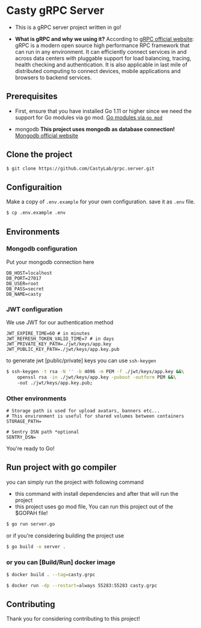 # Casty gRPC Server
* This is a gRPC server project written in go!

* **What is gRPC and why we using it?** According to [gRPC official website](https://grpc.io/): <br/> gRPC is a modern open source high performance RPC framework that can run in any environment. It can efficiently connect services in and across data centers with pluggable support for load balancing, tracing, health checking and authentication. It is also applicable in last mile of distributed computing to connect devices, mobile applications and browsers to backend services.

## Prerequisites

* First, ensure that you have installed Go 1.11 or higher since we need the support for Go modules via go mod. [Go modules via `go mod`](https://github.com/golang/go/wiki/Modules)

* mongodb **This project uses mongodb as database connection!**  [Mongodb official website](https://www.mongodb.com/)

## Clone the project
```bash
$ git clone https://github.com/CastyLab/grpc.server.git
```

## Configuraition
Make a copy of `.env.example` for your own configuration. save it as `.env` file.
```bash
$ cp .env.example .env
```

## Environments
### Mongodb configuration
Put your mongodb connection here
```env
DB_HOST=localhost
DB_PORT=27017
DB_USER=root
DB_PASS=secret
DB_NAME=casty
```

### JWT configuration
We use JWT for our authentication method
```env
JWT_EXPIRE_TIME=60 # in minutes
JWT_REFRESH_TOKEN_VALID_TIME=7 # in days
JWT_PRIVATE_KEY_PATH=./jwt/keys/app.key
JWT_PUBLIC_KEY_PATH=./jwt/keys/app.key.pub
```

to generate jwt [public/private] keys you can use `ssh-keygen`
```bash
$ ssh-keygen -t rsa -N '' -b 4096 -m PEM -f ./jwt/keys/app.key &&\
    openssl rsa -in ./jwt/keys/app.key -pubout -outform PEM &&\
    -out ./jwt/keys/app.key.pub;
``` 

### Other environments
```env
# Storage path is used for upload avatars, banners etc...
# This environment is useful for shared volumes between containers
STORAGE_PATH=

# Sentry DSN path *optional
SENTRY_DSN=
```

You're ready to Go!

## Run project with go compiler
you can simply run the project with following command
* this command with install dependencies and after that will run the project
* this project uses go mod file, You can run this project out of the $GOPAH file!
```bash
$ go run server.go
```

or if you're considering building the project use
```bash
$ go build -o server .
```

### or you can [Build/Run] docker image
```bash
$ docker build . --tag=casty.grpc

$ docker run -dp --restart=always 55283:55283 casty.grpc
```

## Contributing
Thank you for considering contributing to this project!